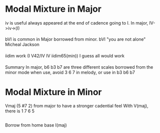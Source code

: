#   Modal Mixture in Major   
#### 
iv is useful
always appeared at the end of cadence going to I.
In major, IV->iv->(I)
#### 
bVI is common in Major borrowed from minor.
bVI "you are not alone" Micheal Jackson
#### 
iidim work (I V42/IV IV iidim65(min))
I guess all would work
#### 
Summary
In major, b6 b3 b7 are three different scales borrowed from the minor mode
when use, avoid 3 6 7 in melody, or use in b3 b6 b7


# Modal Mixture in Minor
Vmaj (5 #7 2) from major to have a stronger cadential feel
With V(maj), there is 1 7 6 5 
## 
Borrow from home base
I(maj)